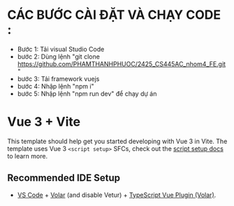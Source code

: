 # CÁC BƯỚC CÀI ĐẶT VÀ CHẠY CODE :

- Bước 1: Tải visual Studio Code
- bước 2: Dùng lệnh "git clone https://github.com/PHAMTHANHPHUOC/2425_CS445AC_nhom4_FE.git"
- bước 3: Tải framework vuejs
- bước 4: Nhập lệnh "npm i"
- bước 5: Nhập lệnh "npm run dev" để chạy dự án

# Vue 3 + Vite

This template should help get you started developing with Vue 3 in Vite. The template uses Vue 3 `<script setup>` SFCs, check out the [script setup docs](https://v3.vuejs.org/api/sfc-script-setup.html#sfc-script-setup) to learn more.

## Recommended IDE Setup

- [VS Code](https://code.visualstudio.com/) + [Volar](https://marketplace.visualstudio.com/items?itemName=Vue.volar) (and disable Vetur) + [TypeScript Vue Plugin (Volar)](https://marketplace.visualstudio.com/items?itemName=Vue.vscode-typescript-vue-plugin).
